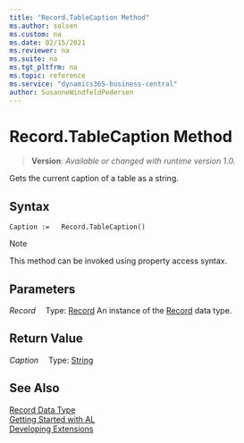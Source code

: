 ```yaml
---
title: "Record.TableCaption Method"
ms.author: solsen
ms.custom: na
ms.date: 02/15/2021
ms.reviewer: na
ms.suite: na
ms.tgt_pltfrm: na
ms.topic: reference
ms.service: "dynamics365-business-central"
author: SusanneWindfeldPedersen
---
```

[//]: # (START>DO_NOT_EDIT)
[//]: # (IMPORTANT:Do not edit any of the content between here and the END>DO_NOT_EDIT.)
[//]: # (Any modifications should be made in the .xml files in the ModernDev repo.)
# Record.TableCaption Method
> **Version**: _Available or changed with runtime version 1.0._

Gets the current caption of a table as a string.


## Syntax
```
Caption :=   Record.TableCaption()
```
> [!NOTE]
> This method can be invoked using property access syntax.

## Parameters
*Record*
&emsp;Type: [Record](record-data-type.md)
An instance of the [Record](record-data-type.md) data type.

## Return Value
*Caption*
&emsp;Type: [String](../string/string-data-type.md)



[//]: # (IMPORTANT: END>DO_NOT_EDIT)
## See Also
[Record Data Type](record-data-type.md)  
[Getting Started with AL](../../devenv-get-started.md)  
[Developing Extensions](../../devenv-dev-overview.md)